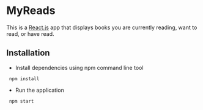 # MyReads

This is a [React.js](https://reactjs.org/) app that displays books you are currently reading, want to read, or have read.

## Installation

- Install dependencies using npm command line tool
```
 npm install
```
- Run the application
```
 npm start
```